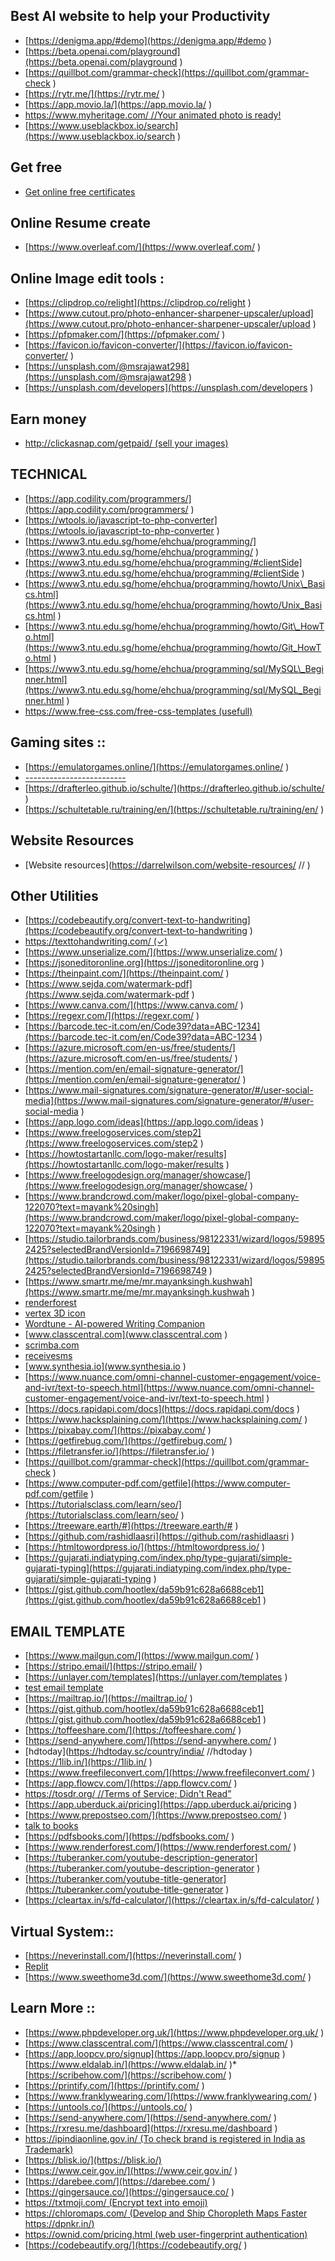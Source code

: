 Best AI website to help your Productivity
-----------------------------------------

*   [https://denigma.app/#demo](https://denigma.app/#demo )
*   [https://beta.openai.com/playground](https://beta.openai.com/playground )
*   [https://quillbot.com/grammar-check](https://quillbot.com/grammar-check )
*   [https://rytr.me/](https://rytr.me/ )
*   [https://app.movio.la/](https://app.movio.la/ )
*   [https://www.myheritage.com/ //Your animated photo is ready!](https://www.myheritage.com/)
*   [https://www.useblackbox.io/search](https://www.useblackbox.io/search )

Get free
--------

*   [Get online free certificates](https://cursa.app/ )

Online Resume create
--------------------

*   [https://www.overleaf.com/](https://www.overleaf.com/ )

Online Image edit tools :
-------------------------

*   [https://clipdrop.co/relight](https://clipdrop.co/relight )
*   [https://www.cutout.pro/photo-enhancer-sharpener-upscaler/upload](https://www.cutout.pro/photo-enhancer-sharpener-upscaler/upload )
*   [https://pfpmaker.com/](https://pfpmaker.com/ )
*   [https://favicon.io/favicon-converter/](https://favicon.io/favicon-converter/ )
*   [https://unsplash.com/@msrajawat298](https://unsplash.com/@msrajawat298 )
*   [https://unsplash.com/developers](https://unsplash.com/developers )

Earn money
----------

*   [http://clickasnap.com/getpaid/ (sell your images)](http://clickasnap.com/getpaid/)

TECHNICAL
---------

*   [https://app.codility.com/programmers/](https://app.codility.com/programmers/ )
*   [https://wtools.io/javascript-to-php-converter](https://wtools.io/javascript-to-php-converter )
*   [https://www3.ntu.edu.sg/home/ehchua/programming/](https://www3.ntu.edu.sg/home/ehchua/programming/ )
*   [https://www3.ntu.edu.sg/home/ehchua/programming/#clientSide](https://www3.ntu.edu.sg/home/ehchua/programming/#clientSide )
*   [https://www3.ntu.edu.sg/home/ehchua/programming/howto/Unix\_Basics.html](https://www3.ntu.edu.sg/home/ehchua/programming/howto/Unix_Basics.html )
*   [https://www3.ntu.edu.sg/home/ehchua/programming/howto/Git\_HowTo.html](https://www3.ntu.edu.sg/home/ehchua/programming/howto/Git_HowTo.html )
*   [https://www3.ntu.edu.sg/home/ehchua/programming/sql/MySQL\_Beginner.html](https://www3.ntu.edu.sg/home/ehchua/programming/sql/MySQL_Beginner.html )
*   [https://www.free-css.com/free-css-templates (usefull)](https://www.free-css.com/free-css-templates (usefull) )

Gaming sites ::
---------------

*   [https://emulatorgames.online/](https://emulatorgames.online/ )
*   [\-------------------------](------------------------- )
*   [https://drafterleo.github.io/schulte/](https://drafterleo.github.io/schulte/ )
*   [https://schultetable.ru/training/en/](https://schultetable.ru/training/en/ )

Website Resources
-----------------

*   [Website resources](https://darrelwilson.com/website-resources/ // )

Other Utilities
---------------

*   [https://codebeautify.org/convert-text-to-handwriting](https://codebeautify.org/convert-text-to-handwriting )
*   [https://texttohandwriting.com/ (✓)](https://texttohandwriting.com/ (✓) )
*   [https://www.unserialize.com/](https://www.unserialize.com/ )
*   [https://jsoneditoronline.org](https://jsoneditoronline.org )
*   [https://theinpaint.com/](https://theinpaint.com/ )
*   [https://www.sejda.com/watermark-pdf](https://www.sejda.com/watermark-pdf )
*   [https://www.canva.com/](https://www.canva.com/ )
*   [https://regexr.com/](https://regexr.com/ )
*   [https://barcode.tec-it.com/en/Code39?data=ABC-1234](https://barcode.tec-it.com/en/Code39?data=ABC-1234 )
*   [https://azure.microsoft.com/en-us/free/students/](https://azure.microsoft.com/en-us/free/students/ )
*   [https://mention.com/en/email-signature-generator/](https://mention.com/en/email-signature-generator/ )
*   [https://www.mail-signatures.com/signature-generator/#/user-social-media](https://www.mail-signatures.com/signature-generator/#/user-social-media )
*   [https://app.logo.com/ideas](https://app.logo.com/ideas )
*   [https://www.freelogoservices.com/step2](https://www.freelogoservices.com/step2 )
*   [https://howtostartanllc.com/logo-maker/results](https://howtostartanllc.com/logo-maker/results )
*   [https://www.freelogodesign.org/manager/showcase/](https://www.freelogodesign.org/manager/showcase/ )
*   [https://www.brandcrowd.com/maker/logo/pixel-global-company-122070?text=mayank%20singh](https://www.brandcrowd.com/maker/logo/pixel-global-company-122070?text=mayank%20singh )
*   [https://studio.tailorbrands.com/business/98122331/wizard/logos/598952425?selectedBrandVersionId=7196698749](https://studio.tailorbrands.com/business/98122331/wizard/logos/598952425?selectedBrandVersionId=7196698749 )
*   [https://www.smartr.me/me/mr.mayanksingh.kushwah](https://www.smartr.me/me/mr.mayanksingh.kushwah )
*   [renderforest](https://www.renderforest.com/ )
*   [vertex 3D icon](https://vertex.im/)
*   [Wordtune - AI-powered Writing Companion](https://www.wordtune.com/)
*   [www.classcentral.com](www.classcentral.com )
*   [scrimba.com](scrimba.com )
*   [receivesms](receivesms )
*   [www.synthesia.io](www.synthesia.io )
*   [https://www.nuance.com/omni-channel-customer-engagement/voice-and-ivr/text-to-speech.html](https://www.nuance.com/omni-channel-customer-engagement/voice-and-ivr/text-to-speech.html )
*   [https://docs.rapidapi.com/docs](https://docs.rapidapi.com/docs )
*   [https://www.hacksplaining.com/](https://www.hacksplaining.com/ )
*   [https://pixabay.com/](https://pixabay.com/ )
*   [https://getfirebug.com/](https://getfirebug.com/ )
*   [https://filetransfer.io/](https://filetransfer.io/ )
*   [https://quillbot.com/grammar-check](https://quillbot.com/grammar-check )
*   [https://www.computer-pdf.com/getfile](https://www.computer-pdf.com/getfile )
*   [https://tutorialsclass.com/learn/seo/](https://tutorialsclass.com/learn/seo/ )
*   [https://treeware.earth/#](https://treeware.earth/# )
*   [https://github.com/rashidlaasri](https://github.com/rashidlaasri )
*   [https://htmltowordpress.io/](https://htmltowordpress.io/ )
*   [https://gujarati.indiatyping.com/index.php/type-gujarati/simple-gujarati-typing](https://gujarati.indiatyping.com/index.php/type-gujarati/simple-gujarati-typing )
*   [https://gist.github.com/hootlex/da59b91c628a6688ceb1](https://gist.github.com/hootlex/da59b91c628a6688ceb1 )

EMAIL TEMPLATE
--------------

*   [https://www.mailgun.com/](https://www.mailgun.com/ )
*   [https://stripo.email/](https://stripo.email/ )
*   [https://unlayer.com/templates](https://unlayer.com/templates )
*   [test email template](https://www.pilotmail.io/)
*   [https://mailtrap.io/](https://mailtrap.io/ )
*   [https://gist.github.com/hootlex/da59b91c628a6688ceb1](https://gist.github.com/hootlex/da59b91c628a6688ceb1 )
*   [https://toffeeshare.com/](https://toffeeshare.com/ )
*   [https://send-anywhere.com/](https://send-anywhere.com/ )
*   [hdtoday](https://hdtoday.sc/country/india/ //hdtoday )
*   [https://1lib.in/](https://1lib.in/ )
*   [https://www.freefileconvert.com/](https://www.freefileconvert.com/ )
*   [https://app.flowcv.com/](https://app.flowcv.com/ )
*   [https://tosdr.org/ //Terms of Service; Didn't Read”](https://tosdr.org/)
*   [https://app.uberduck.ai/pricing](https://app.uberduck.ai/pricing )
*   [https://www.prepostseo.com/](https://www.prepostseo.com/ )
*   [talk to books](https://books.google.com/talktobooks/)
*   [https://pdfsbooks.com/](https://pdfsbooks.com/ )
*   [https://www.renderforest.com/](https://www.renderforest.com/ )
*   [https://tuberanker.com/youtube-description-generator](https://tuberanker.com/youtube-description-generator )
*   [https://tuberanker.com/youtube-title-generator](https://tuberanker.com/youtube-title-generator )
*   [https://cleartax.in/s/fd-calculator/](https://cleartax.in/s/fd-calculator/ )

Virtual System::
----------------

*   [https://neverinstall.com/](https://neverinstall.com/ )
*   [Replit](https://replit.com/@MayankKushwah)
*   [https://www.sweethome3d.com/](https://www.sweethome3d.com/ )

Learn More ::
-------------

*   [https://www.phpdeveloper.org.uk/](https://www.phpdeveloper.org.uk/ )
*   [https://www.classcentral.com/](https://www.classcentral.com/ )
*   [https://app.loopcv.pro/signup](https://app.loopcv.pro/signup )
[https://www.eldalab.in/](https://www.eldalab.in/ )*   [https://scribehow.com/](https://scribehow.com/ )
*   [https://printify.com/](https://printify.com/ )
*   [https://www.franklywearing.com/](https://www.franklywearing.com/ )
*   [https://untools.co/](https://untools.co/ )
*   [https://send-anywhere.com/](https://send-anywhere.com/ )
*   [https://rxresu.me/dashboard](https://rxresu.me/dashboard )
*   [https://ipindiaonline.gov.in/ (To check brand is registered in India as Trademark)](https://ipindiaonline.gov.in/ (To check brand is registered in India as Trademark) )
*   [https://blisk.io/](https://blisk.io/)
*   [https://www.ceir.gov.in/](https://www.ceir.gov.in/ )
*   [https://darebee.com/](https://darebee.com/ )
*   [https://gingersauce.co/](https://gingersauce.co/ )
*   [https://txtmoji.com/ (Encrypt text into emoji)](https://txtmoji.com/ (Encrypt text into emoji) )
*   [https://chloromaps.com/ (Develop and Ship Choropleth Maps Faster https://dpnkr.in/)](https://chloromaps.com/)
*   [https://ownid.com/pricing.html (web user-fingerprint authentication)](https://ownid.com/pricing.html)
*   [https://codebeautify.org/](https://codebeautify.org/ )